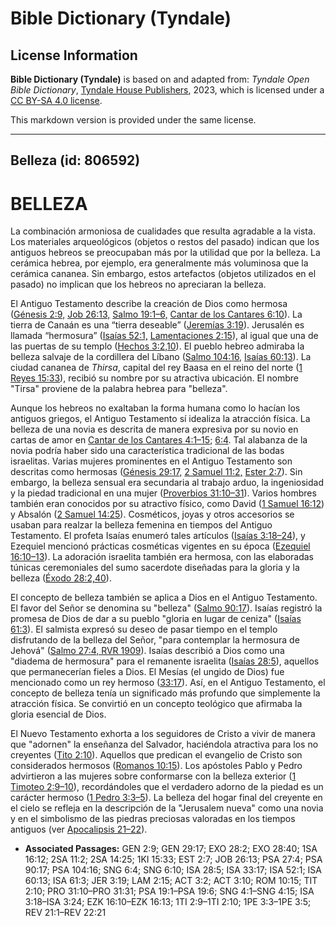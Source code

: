# Bible Dictionary (Tyndale)

## License Information

**Bible Dictionary (Tyndale)** is based on and adapted from: _Tyndale Open Bible Dictionary_, [Tyndale House Publishers](https://tyndaleopenresources.com/), 2023, which is licensed under a [CC BY-SA 4.0 license](https://creativecommons.org/licenses/by-sa/4.0/legalcode.en).

This markdown version is provided under the same license.



--------------------------------

## Belleza (id: 806592)

BELLEZA
=======

La combinación armoniosa de cualidades que resulta agradable a la vista. Los materiales arqueológicos (objetos o restos del pasado) indican que los antiguos hebreos se preocupaban más por la utilidad que por la belleza. La cerámica hebrea, por ejemplo, era generalmente más voluminosa que la cerámica cananea. Sin embargo, estos artefactos (objetos utilizados en el pasado) no implican que los hebreos no apreciaran la belleza.

El Antiguo Testamento describe la creación de Dios como hermosa ([Génesis 2:9,](https://ref.ly/Gen2:9) [Job 26:13,](https://ref.ly/Job26:13) [Salmo 19:1–6,](https://ref.ly/Ps19:1-Ps19:6) [Cantar de los Cantares 6:10](https://ref.ly/Song6:10)). La tierra de Canaán es una “tierra deseable” ([Jeremías 3:19](https://ref.ly/Jer3:19)). Jerusalén es llamada “hermosura” ([Isaías 52:1,](https://ref.ly/Isa52:1) [Lamentaciones 2:15](https://ref.ly/Lam2:15)), al igual que una de las puertas de su templo ([Hechos 3:2,10](https://ref.ly/Acts3:2,Acts3:10)). El pueblo hebreo admiraba la belleza salvaje de la cordillera del Líbano ([Salmo 104:16,](https://ref.ly/Ps104:16) [Isaías 60:13](https://ref.ly/Isa60:13)). La ciudad cananea de *Thirsa*, capital del rey Baasa en el reino del norte ([1 Reyes 15:33](https://ref.ly/1Kgs15:33)), recibió su nombre por su atractiva ubicación. El nombre "Tirsa" proviene de la palabra hebrea para "belleza".

Aunque los hebreos no exaltaban la forma humana como lo hacían los antiguos griegos, el Antiguo Testamento sí idealiza la atracción física. La belleza de una novia es descrita de manera expresiva por su novio en cartas de amor en [Cantar de los Cantares 4:1–15](https://ref.ly/Song4:1-Song4:15); [6:4](https://ref.ly/Song6:4). Tal alabanza de la novia podría haber sido una característica tradicional de las bodas israelitas. Varias mujeres prominentes en el Antiguo Testamento son descritas como hermosas ([Génesis 29:17,](https://ref.ly/Gen29:17) [2 Samuel 11:2,](https://ref.ly/2Sam11:2) [Ester 2:7](https://ref.ly/Esth2:7)). Sin embargo, la belleza sensual era secundaria al trabajo arduo, la ingeniosidad y la piedad tradicional en una mujer ([Proverbios 31:10–31](https://ref.ly/Prov31:10-Prov31:31)). Varios hombres también eran conocidos por su atractivo físico, como David ([1 Samuel 16:12](https://ref.ly/1Sam16:12)) y Absalón ([2 Samuel 14:25](https://ref.ly/2Sam14:25)). Cosméticos, joyas y otros accesorios se usaban para realzar la belleza femenina en tiempos del Antiguo Testamento. El profeta Isaías enumeró tales artículos ([Isaías 3:18–24](https://ref.ly/Isa3:18-Isa3:24)), y Ezequiel mencionó prácticas cosméticas vigentes en su época ([Ezequiel 16:10–13](https://ref.ly/Ezek16:10-Ezek16:13)). La adoración israelita también era hermosa, con las elaboradas túnicas ceremoniales del sumo sacerdote diseñadas para la gloria y la belleza ([Éxodo 28:2,40](https://ref.ly/Exod28:2,Exod28:40)).

El concepto de belleza también se aplica a Dios en el Antiguo Testamento. El favor del Señor se denomina su "belleza" ([Salmo 90:17](https://ref.ly/Ps90:17)). Isaías registró la promesa de Dios de dar a su pueblo "gloria en lugar de ceniza" ([Isaías 61:3](https://ref.ly/Isa61:3)). El salmista expresó su deseo de pasar tiempo en el templo disfrutando de la belleza del Señor, "para contemplar la hermosura de Jehová" ([Salmo 27:4, RVR 1909](https://ref.ly/Ps27:4)). Isaías describió a Dios como una "diadema de hermosura" para el remanente israelita ([Isaías 28:5](https://ref.ly/Isa28:5)), aquellos que permanecerían fieles a Dios. El Mesías (el ungido de Dios) fue mencionado como un rey hermoso ([33:17](https://ref.ly/Isa33:17)). Así, en el Antiguo Testamento, el concepto de belleza tenía un significado más profundo que simplemente la atracción física. Se convirtió en un concepto teológico que afirmaba la gloria esencial de Dios.

El Nuevo Testamento exhorta a los seguidores de Cristo a vivir de manera que "adornen" la enseñanza del Salvador, haciéndola atractiva para los no creyentes ([Tito 2:10](https://ref.ly/Titus2:10)). Aquellos que predican el evangelio de Cristo son considerados hermosos ([Romanos 10:15](https://ref.ly/Rom10:15)). Los apóstoles Pablo y Pedro advirtieron a las mujeres sobre conformarse con la belleza exterior ([1 Timoteo 2:9–10](https://ref.ly/1Tim2:9-1Tim2:10)), recordándoles que el verdadero adorno de la piedad es un carácter hermoso ([1 Pedro 3:3–5](https://ref.ly/1Pet3:3-1Pet3:5)). La belleza del hogar final del creyente en el cielo se refleja en la descripción de la "Jerusalem nueva" como una novia y en el simbolismo de las piedras preciosas valoradas en los tiempos antiguos (ver [Apocalipsis 21–22](https://ref.ly/Rev21:1-Rev22:21)).

* **Associated Passages:** GEN 2:9; GEN 29:17; EXO 28:2; EXO 28:40; 1SA 16:12; 2SA 11:2; 2SA 14:25; 1KI 15:33; EST 2:7; JOB 26:13; PSA 27:4; PSA 90:17; PSA 104:16; SNG 6:4; SNG 6:10; ISA 28:5; ISA 33:17; ISA 52:1; ISA 60:13; ISA 61:3; JER 3:19; LAM 2:15; ACT 3:2; ACT 3:10; ROM 10:15; TIT 2:10; PRO 31:10–PRO 31:31; PSA 19:1–PSA 19:6; SNG 4:1–SNG 4:15; ISA 3:18–ISA 3:24; EZK 16:10–EZK 16:13; 1TI 2:9–1TI 2:10; 1PE 3:3–1PE 3:5; REV 21:1–REV 22:21

